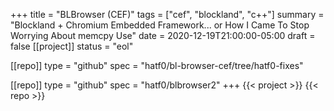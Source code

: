 +++
title = "BLBrowser (CEF)"
tags = ["cef", "blockland", "c++"]
summary = "Blockland + Chromium Embedded Framework... or How I Came To Stop Worrying About memcpy Use"
date = 2020-12-19T21:00:00-05:00
draft = false
[[project]]
status = "eol"

[[repo]]
type = "github"
spec = "hatf0/bl-browser-cef/tree/hatf0-fixes"

[[repo]]
type = "github"
spec = "hatf0/blbrowser2"
+++
{{< project >}}
{{< repo >}}
